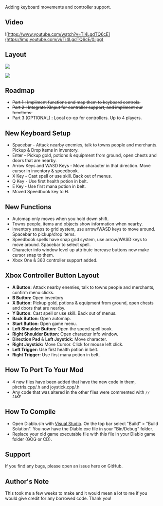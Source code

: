 Adding keyboard movements and controller support.

## Video

![https://www.youtube.com/watch?v=Ti4LgdTQ6cE](https://img.youtube.com/vi/Ti4LgdTQ6cE/0.jpg)

## Layout

![](https://newagesoldier.com/devilution/img/diablo_keyboard.jpg)

![](https://newagesoldier.com/devilution/img/diablo_controller.jpg)

## Roadmap

- ~~Part 1 : Impliment functions and map them to keyboard controls.~~
- ~~Part 2 : Integrate XInput for controller support, and impliment our functions.~~
- Part 3 (OPTIONAL) : Local co-op for controllers. Up to 4 players.

## New Keyboard Setup

- Spacebar - Attack nearby enemies, talk to towns people and merchants. Pickup & Drop items in inventory.
- Enter - Pickup gold, potions & equipment from ground, open chests and doors that are nearby.
- Arrow Keys and WASD Keys - Move character in that direction. Move cursor in inventory & speedbook.
- X Key - Cast spell or use skill. Back out of menus.
- Q Key - Use first health potion in belt.
- E Key - Use first mana potion in belt.
- Moved Speedbook key to H.

## New Functions

- Automap only moves when you hold down shift.
- Towns people, items and objects show information when nearby.
- Inventory snaps to grid system, use arrow/WASD keys to move around. Spacebar to pickup/drop items.
- Speedbook spells have snap grid system, use arrow/WASD keys to move around. Spacebar to select spell.
- Character info window level up attribute increase buttons now make cursor snap to them.
- Xbox One & 360 controller support added.

## Xbox Controller Button Layout

- **A Button:** Attack nearby enemies, talk to towns people and merchants, confirm menu clicks.
- **B Button:** Open inventory
- **X Button:** Pickup gold, potions & equipment from ground, open chests and doors that are nearby.
- **Y Button:** Cast spell or use skill. Back out of menus.
- **Back Button:** Open automap.
- **Start Button:** Open game menu.
- **Left Shoulder Button:** Open the speed spell book.
- **Right Shoulder Button:** Open character info window.
- **Direction Pad** & **Left Joystick:** Move character.
- **Right Joystick:** Move Cursor. Click for mouse left click.
- **Left Trigger:** Use first health potion in belt.
- **Right Trigger:** Use first mana potion in belt.

## How To Port To Your Mod

- 4 new files have been added that have the new code in them, plrctrls.cpp/.h and joystick.cpp/.h
- Any code that was altered in the other files were commented with `// JAKE`

## How To Compile

- Open Diablo.sln with [Visual Studio](https://visualstudio.microsoft.com). On the top bar select "Build" > "Build Solution". You now have the Diablo.exe file in your "Bin/Debug" folder. 
- Replace your old game executable file with this file in your Diablo game folder (GOG or CD).

## Support

If you find any bugs, please open an issue here on GitHub.

## Author's Note

This took me a few weeks to make and it would mean a lot to me if you would give credit for any borrowed code. Thank you!
